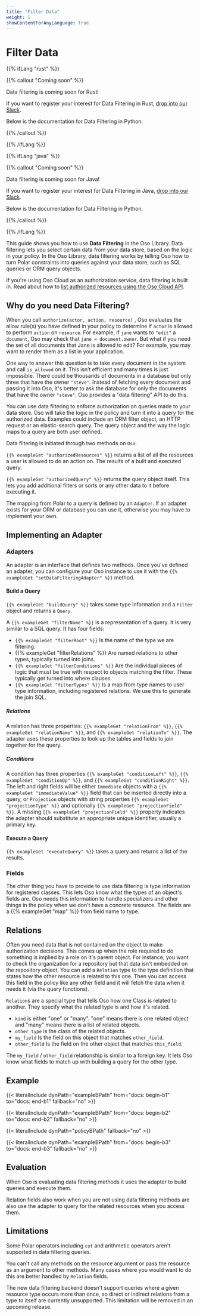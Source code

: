 ```yaml
---
title: "Filter Data"
weight: 1
showContentForAnyLanguage: true
---
```


# Filter Data

{{% ifLang "rust" %}}

{{% callout "Coming soon" %}}

Data filtering is coming soon for Rust!

If you want to register your interest for Data Filtering in
Rust, [drop into our Slack](https://join-slack.osohq.com).

Below is the documentation for Data Filtering in Python.

{{% /callout %}}

{{% /ifLang %}}

{{% ifLang "java" %}}

{{% callout "Coming soon" %}}

Data filtering is coming soon for Java!

If you want to register your interest for Data Filtering in
Java, [drop into our Slack](https://join-slack.osohq.com).

Below is the documentation for Data Filtering in Python.

{{% /callout %}}

{{% /ifLang %}}

This guide shows you how to use **Data Filtering** in the Oso Library. Data
filtering lets you select certain data from your data store, based on the logic
in your policy. In the Oso Library, data filtering works by telling Oso how to turn Polar
constraints into queries against your data store, such as SQL queries or ORM
query objects.

If you're using Oso Cloud as an authorization service, data filtering is built in. Read about how to [list
authorized resources using the Oso Cloud API](https://cloud-docs.osohq.com/guides/filter-data).

## Why do you need Data Filtering?

When you call `authorize(actor, action, resource)` , Oso evaluates the allow
rule(s) you have defined in your policy to determine if `actor` is allowed
to perform `action` on `resource`.  For example, if `jane` wants to `"edit"`
a `document`, Oso may check that `jane = document.owner`.  But what if you
need the set of all documents that Jane is allowed to edit?  For example, you
may want to render them as a list in your application.

One way to answer this question is to take every document in the system and
call `is_allowed` on it. This isn’t efficient and many times is just
impossible. There could be thousands of documents in a database but only three
that have the owner `"steve"`. Instead of fetching every document and passing
it into Oso, it's better to ask the database for only the documents that
have the owner `"steve"`. Oso provides a "data filtering" API to do this.

You can use data filtering to enforce authorization on queries made to your data
store. Oso will take the logic in the policy and turn it into a query for the
authorized data. Examples could include an ORM filter object, an HTTP request or
an elastic-search query. The query object and the way the logic maps to a query
are both user defined.

Data filtering is initiated through two methods on `Oso`.

`{{% exampleGet "authorizedResources" %}}` returns a list of all the
resources a user is allowed to do an action on. The results of a built and
executed query.

`{{% exampleGet "authorizedQuery" %}}` returns the query object itself.
This lets you add additional filters or sorts or any other data to it before
executing it.

The mapping from Polar to a query is defined by an `Adapter`. If an adapter exists
for your ORM or database you can use it, otherwise you may have to implement your own.

## Implementing an Adapter

### Adapters

An adapter is an interface that defines two methods. Once you've defined an adapter, you
can configure your Oso instance to use it with the
`{{% exampleGet "setDataFilteringAdapter" %}}` method.

#### Build a Query

`{{% exampleGet "buildQuery" %}}` takes some type information and a `Filter` object and returns a `Query`.

A `{{% exampleGet "filterName" %}}` is a representation of a query. It is very similar to a SQL query.
It has four fields:

- `{{% exampleGet "filterRoot" %}}` Is the name of the type we are filtering.
- {{% exampleGet "filterRelations" %}} Are named relations to other types, typically turned into joins.
- `{{% exampleGet "filterConditions" %}}` Are the individual pieces of logic that must be true with respect to objects
  matching the filter. These typically get turned into where clauses.
- `{{% exampleGet "filterTypes" %}}` Is a map from type names to user type information, including registered relations.
  We use this to generate the join SQL.

##### Relations

A relation has three properties: `{{% exampleGet "relationFrom" %}}`, `{{% exampleGet "relationName" %}}`, and `{{% exampleGet "relationTo" %}}`.
The adapter uses these properties to look up the tables and fields to join together for
the query.

##### Conditions

A condition has three properties `{{% exampleGet "conditionLeft" %}}`, `{{% exampleGet "conditionOp" %}}`, and `{{% exampleGet "conditionRight" %}}`.
The left and right fields will be either `Immediate` objects with a `{{% exampleGet "immediateValue" %}}` field that can
be inserted directly into a query, or `Projection` objects with string properties
`{{% exampleGet "projectionType" %}}` and optionally `{{% exampleGet "projectionField" %}}`. A
missing `{{% exampleGet "projectionField" %}}` property indicates the adapter should substitute
an appropriate unique identifier, usually a primary key.

#### Execute a Query

`{{% exampleGet "executeQuery" %}}` takes a query and returns a list of the results.

### Fields

The other thing you have to provide to use data filtering is type information
for registered classes. This lets Oso know what the types of an object's fields
are. Oso needs this information to handle specializers and other things in the
policy when we don't have a concrete resource. The fields are a
{{% exampleGet "map" %}} from field name to type.

## Relations

Often you need data that is not contained on the object to make
authorization decisions. This comes up when the role required to
do something is implied by a role on it's parent object. For instance,
you want to check the organization for a repository but that data isn't
embedded on the repository object. You can add a `Relation` type to the type
definition that states how the other resource is related to this one. Then
you can access this field in the policy like any other field and it will
fetch the data when it needs it (via the query functions).

`Relation`s are a special type that tells Oso how one Class is related to
another. They specify what the related type is and how it's related.

- `kind` is either "one" or "many". "one" means there is one related object and
      "many" means there is a list of related objects.
- `other_type` is the class of the related objects.
- `my_field` Is the field on this object that matches `other_field`.
- `other_field` Is the field on the other object that matches `this_field`.

The `my_field` / `other_field` relationship is similar to a foreign key. It lets Oso
know what fields to match up with building a query for the other type.

## Example

{{< literalInclude
      dynPath="exampleBPath"
      from="docs: begin-b1"
      to="docs: end-b1"
      fallback="no" >}}

{{< literalInclude
      dynPath="exampleBPath"
      from="docs: begin-b2"
      to="docs: end-b2"
      fallback="no" >}}

{{< literalInclude
      dynPath="policyBPath"
      fallback="no" >}}

{{< literalInclude
      dynPath="exampleBPath"
      from="docs: begin-b3"
      to="docs: end-b3"
      fallback="no" >}}

## Evaluation
When Oso is evaluating data filtering methods it uses the adapter to build queries
and execute them.

Relation fields also work when you are not using data filtering methods are also
use the adapter to query for the related resources when you access them.


## Limitations

Some Polar operators including `cut` and arithmetic operators aren't supported in
data filtering queries.

You can't call any methods on the resource argument or pass the resource as an
argument to other methods. Many cases where you would want to do this are better
handled by `Relation` fields.

The new data filtering backend doesn't support queries where a given resource
type occurs more than once, so direct or indirect relations from a type to itself
are currently unsupported. This limitation will be removed in an upcoming release.

